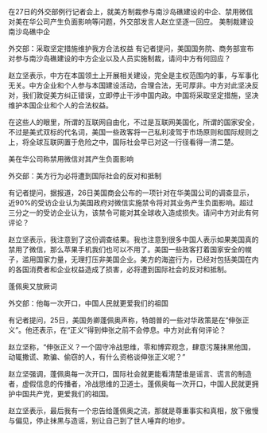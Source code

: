 在27日的外交部例行记者会上，就美方制裁参与南沙岛礁建设的中企、禁用微信对美在华公司产生负面影响等问题，外交部发言人赵立坚逐一回应。 美制裁建设南沙岛礁中企

外交部：采取坚定措施维护我方合法权益 有记者提问，美国国务院、商务部宣布对参与南沙岛礁建设的中方企业以及人员实施制裁，请问中方有何回应？

赵立坚表示，中方在本国领土上开展相关建设，完全是主权范围内的事，与军事化无关。中方企业和个人参与本国建设活动，合理合法，无可厚非。中方对此坚决反对，我们敦促美方纠正错误，立即停止干涉中国内政。中国将采取坚定措施，坚决维护本国企业和个人的合法权益。

在这些人的眼里，所谓的互联网自由化，不过是互联网美国化，所谓的国家安全，不过是美式双标的代名词，美国一些政客将一己私利凌驾于市场原则和国际规则之上，将全球互联网置于危险之中，国际社会早已对这一行径看得一清二楚。

美在华公司称禁用微信对其产生负面影响

外交部：美方行为必将遭到国际社会的反对和抵制

有记者提问，据报道，26日美国商会公布的一项针对在华美国公司的调查显示，近90%的受访企业认为美国政府对微信实施禁令将对其业务产生负面影响。超过三分之一的受访企业认为，该禁令可能对其全球收入造成损失。请问中方对此有何评论？

赵立坚表示，我注意到了这份调查结果。我也注意到很多中国人表示如果美国真的禁用了微信，那么苹果手机我们也可以不用了。美国一些政客打着国家安全的幌子，滥用国家力量，无理打压非美国企业。美方的海盗行为，已经对包括美国在内的各国消费者和企业权益造成了损害，必将遭到国际社会的反对和抵制。

蓬佩奥又放厥词

外交部：他每一次开口，中国人民就更爱我们的祖国

有记者提问，25日，美国务卿蓬佩奥声称，特朗普的一些对华政策是在“伸张正义”。他还表示，在“正义”得到伸张之前不会停息。中方对此有何评论？

赵立坚称，“伸张正义？一个固守冷战思维，零和博弈观念，肆意污蔑抹黑他国，动辄撒谎、欺骗、偷窃的人，有什么资格谈伸张正义呢？”

赵立坚强调，蓬佩奥每一次开口，国际社会就更能看清楚谁是谣言、谎言的制造者，虚假信息的传播者，冷战思维的卫道士。蓬佩奥每一次开口，中国人民就更拥护中国共产党，更爱我们的祖国。

赵立坚表示，最后我有一个忠告给蓬佩奥之流，那就是尊重事实和真相，放下傲慢与偏见，停止抹黑与造谣，别让自己到了世人唾弃的地步。 

